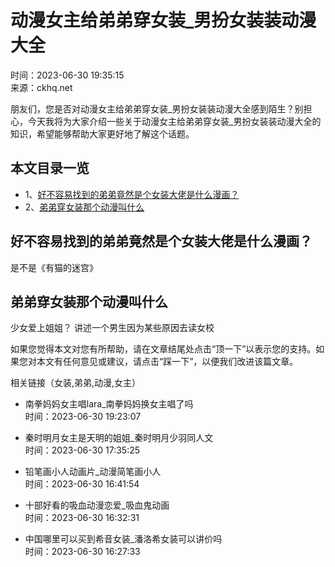 # 动漫女主给弟弟穿女装_男扮女装装动漫大全

时间：2023-06-30 19:35:15  
来源：ckhq.net  

朋友们，您是否对动漫女主给弟弟穿女装_男扮女装装动漫大全感到陌生？别担心，今天我将为大家介绍一些关于动漫女主给弟弟穿女装_男扮女装装动漫大全的知识，希望能够帮助大家更好地了解这个话题。

## 本文目录一览

-   1、[好不容易找到的弟弟竟然是个女装大佬是什么漫画？](#好不容易找到的弟弟竟然是个女装大佬是什么漫画？ "好不容易找到的弟弟竟然是个女装大佬是什么漫画？")
-   2、[弟弟穿女装那个动漫叫什么](#弟弟穿女装那个动漫叫什么 "弟弟穿女装那个动漫叫什么")

## 好不容易找到的弟弟竟然是个女装大佬是什么漫画？

是不是《有猫的迷宫》

## 弟弟穿女装那个动漫叫什么

少女爱上姐姐？ 讲述一个男生因为某些原因去读女校

如果您觉得本文对您有所帮助，请在文章结尾处点击“顶一下”以表示您的支持。如果您对本文有任何意见或建议，请点击“踩一下”，以便我们改进该篇文章。

相关链接（女装,弟弟,动漫,女主）

-   南拳妈妈女主唱lara_南拳妈妈换女主唱了吗  
    时间：2023-06-30 19:23:07
    
-   秦时明月女主是天明的姐姐_秦时明月少羽同人文  
    时间：2023-06-30 17:35:25
    
-   铅笔画小人动画片_动漫简笔画小人  
    时间：2023-06-30 16:41:54
    
-   十部好看的吸血动漫恋爱_吸血鬼动画  
    时间：2023-06-30 16:32:31
    
-   中国哪里可以买到希音女装_潘洛希女装可以讲价吗  
    时间：2023-06-30 16:27:33  